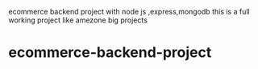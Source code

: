 ecommerce backend project with node js ,express,mongodb this is a full working project like amezone big projects
# ecommerce-backend-project

